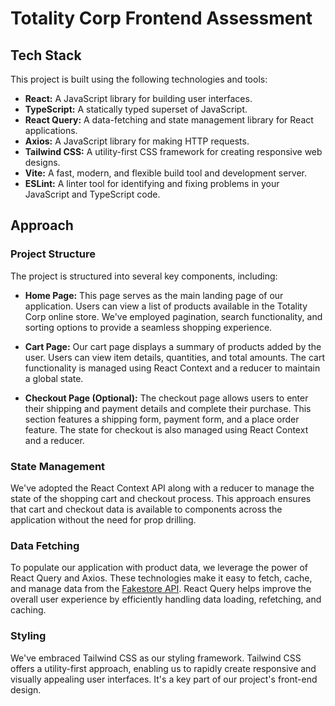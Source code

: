 # Totality Corp Frontend Assessment

## Tech Stack

This project is built using the following technologies and tools:

- **React:** A JavaScript library for building user interfaces.
- **TypeScript:** A statically typed superset of JavaScript.
- **React Query:** A data-fetching and state management library for React applications.
- **Axios:** A JavaScript library for making HTTP requests.
- **Tailwind CSS:** A utility-first CSS framework for creating responsive web designs.
- **Vite:** A fast, modern, and flexible build tool and development server.
- **ESLint:** A linter tool for identifying and fixing problems in your JavaScript and TypeScript code.

## Approach

### Project Structure

The project is structured into several key components, including:

- **Home Page:** This page serves as the main landing page of our application. Users can view a list of products available in the Totality Corp online store. We've employed pagination, search functionality, and sorting options to provide a seamless shopping experience.

- **Cart Page:** Our cart page displays a summary of products added by the user. Users can view item details, quantities, and total amounts. The cart functionality is managed using React Context and a reducer to maintain a global state.

- **Checkout Page (Optional):** The checkout page allows users to enter their shipping and payment details and complete their purchase. This section features a shipping form, payment form, and a place order feature. The state for checkout is also managed using React Context and a reducer.

### State Management

We've adopted the React Context API along with a reducer to manage the state of the shopping cart and checkout process. This approach ensures that cart and checkout data is available to components across the application without the need for prop drilling.

### Data Fetching

To populate our application with product data, we leverage the power of React Query and Axios. These technologies make it easy to fetch, cache, and manage data from the [Fakestore API](https://fakestoreapi.com/). React Query helps improve the overall user experience by efficiently handling data loading, refetching, and caching.

### Styling

We've embraced Tailwind CSS as our styling framework. Tailwind CSS offers a utility-first approach, enabling us to rapidly create responsive and visually appealing user interfaces. It's a key part of our project's front-end design.
